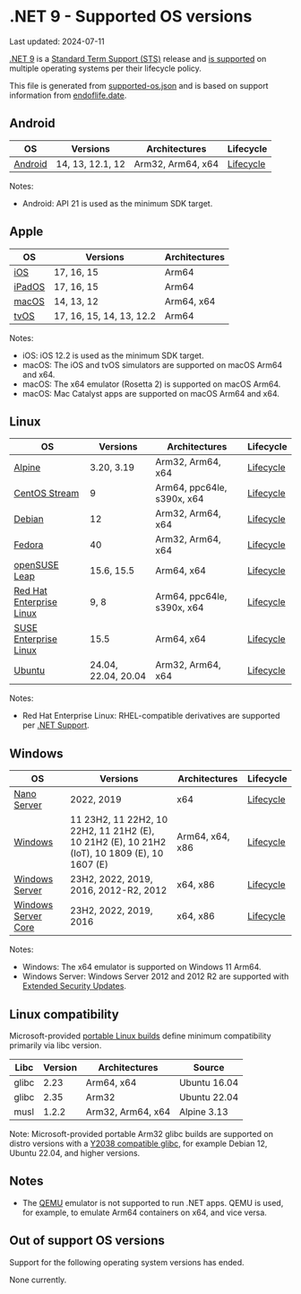# .NET 9 - Supported OS versions

Last updated: 2024-07-11

[.NET 9](README.md) is a [Standard Term Support (STS)](../../release-policies.md) release and [is supported](../../support.md) on multiple operating systems per their lifecycle policy.

This file is generated from [supported-os.json](supported-os.json) and is based on support information from [endoflife.date](https://endoflife.date/).

## Android

OS                              | Versions                     | Architectures      | Lifecycle          |
--------------------------------|------------------------------|--------------------|--------------------|
[Android][0]                    | 14, 13, 12.1, 12             | Arm32, Arm64, x64  | [Lifecycle][1]     |

Notes:

* Android: API 21 is used as the minimum SDK target.

[0]: https://www.android.com/
[1]: https://support.google.com/android

## Apple

OS                              | Versions                     | Architectures      |
--------------------------------|------------------------------|--------------------|
[iOS][2]                        | 17, 16, 15                   | Arm64              |
[iPadOS][3]                     | 17, 16, 15                   | Arm64              |
[macOS][4]                      | 14, 13, 12                   | Arm64, x64         |
[tvOS][5]                       | 17, 16, 15, 14, 13, 12.2     | Arm64              |

Notes:

* iOS: iOS 12.2 is used as the minimum SDK target.
* macOS: The iOS and tvOS simulators are supported on macOS Arm64 and x64.
* macOS: The x64 emulator (Rosetta 2) is supported on macOS Arm64.
* macOS: Mac Catalyst apps are supported on macOS Arm64 and x64.

[2]: https://developer.apple.com/ios/
[3]: https://developer.apple.com/ipados/
[4]: https://developer.apple.com/macos/
[5]: https://developer.apple.com/tvos/

## Linux

OS                              | Versions                     | Architectures      | Lifecycle          |
--------------------------------|------------------------------|--------------------|--------------------|
[Alpine][6]                     | 3.20, 3.19                   | Arm32, Arm64, x64  | [Lifecycle][7]     |
[CentOS Stream][8]              | 9                            | Arm64, ppc64le, s390x, x64 | [Lifecycle][9]     |
[Debian][10]                    | 12                           | Arm32, Arm64, x64  | [Lifecycle][11]    |
[Fedora][12]                    | 40                           | Arm32, Arm64, x64  | [Lifecycle][13]    |
[openSUSE Leap][14]             | 15.6, 15.5                   | Arm64, x64         | [Lifecycle][15]    |
[Red Hat Enterprise Linux][16]  | 9, 8                         | Arm64, ppc64le, s390x, x64 | [Lifecycle][17]    |
[SUSE Enterprise Linux][18]     | 15.5                         | Arm64, x64         | [Lifecycle][19]    |
[Ubuntu][20]                    | 24.04, 22.04, 20.04          | Arm32, Arm64, x64  | [Lifecycle][21]    |

Notes:

* Red Hat Enterprise Linux: RHEL-compatible derivatives are supported per [.NET Support](../../support.md).

[6]: https://alpinelinux.org/
[7]: https://alpinelinux.org/releases/
[8]: https://centos.org/
[9]: https://www.centos.org/cl-vs-cs/
[10]: https://www.debian.org/
[11]: https://wiki.debian.org/DebianReleases
[12]: https://fedoraproject.org/
[13]: https://fedoraproject.org/wiki/End_of_life
[14]: https://www.opensuse.org/
[15]: https://en.opensuse.org/Lifetime
[16]: https://access.redhat.com/
[17]: https://access.redhat.com/support/policy/updates/errata/
[18]: https://www.suse.com/
[19]: https://www.suse.com/lifecycle/
[20]: https://ubuntu.com/
[21]: https://wiki.ubuntu.com/Releases

## Windows

OS                              | Versions                     | Architectures      | Lifecycle          |
--------------------------------|------------------------------|--------------------|--------------------|
[Nano Server][22]               | 2022, 2019                   | x64                | [Lifecycle][23]    |
[Windows][24]                   | 11 23H2, 11 22H2, 10 22H2, 11 21H2 (E), 10 21H2 (E), 10 21H2 (IoT), 10 1809 (E), 10 1607 (E) | Arm64, x64, x86    | [Lifecycle][25]    |
[Windows Server][26]            | 23H2, 2022, 2019, 2016, 2012-R2, 2012 | x64, x86           | [Lifecycle][27]    |
[Windows Server Core][28]       | 23H2, 2022, 2019, 2016       | x64, x86           | [Lifecycle][29]    |

Notes:

* Windows: The x64 emulator is supported on Windows 11 Arm64.
* Windows Server: Windows Server 2012 and 2012 R2 are supported with [Extended Security Updates](https://learn.microsoft.com/windows-server/get-started/extended-security-updates-overview).

[22]: https://learn.microsoft.com/virtualization/windowscontainers/manage-containers/container-base-images
[23]: https://learn.microsoft.com/windows-server/get-started/windows-server-release-info
[24]: https://www.microsoft.com/windows/
[25]: https://support.microsoft.com/help/13853/windows-lifecycle-fact-sheet
[26]: https://www.microsoft.com/windows-server
[27]: https://learn.microsoft.com/windows-server/get-started/windows-server-release-info
[28]: https://learn.microsoft.com/virtualization/windowscontainers/manage-containers/container-base-images
[29]: https://learn.microsoft.com/windows-server/get-started/windows-server-release-info

## Linux compatibility

Microsoft-provided [portable Linux builds](../../linux.md) define minimum compatibility primarily via libc version.

Libc                     | Version  | Architectures      | Source             |
-------------------------|----------|--------------------|--------------------|
glibc                    | 2.23     | Arm64, x64         | Ubuntu 16.04       |
glibc                    | 2.35     | Arm32              | Ubuntu 22.04       |
musl                     | 1.2.2    | Arm32, Arm64, x64  | Alpine 3.13        |

Note: Microsoft-provided portable Arm32 glibc builds are supported on distro versions with a [Y2038 compatible glibc](https://github.com/dotnet/core/discussions/9285), for example Debian 12, Ubuntu 22.04, and higher versions.

## Notes

* The [QEMU](https://www.qemu.org/) emulator is not supported to run .NET apps. QEMU is used, for example, to emulate Arm64 containers on x64, and vice versa.

## Out of support OS versions

Support for the following operating system versions has ended.

None currently.
